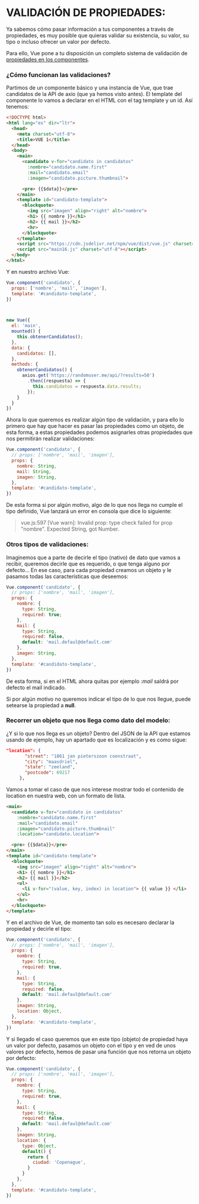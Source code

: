 # VALIDACIÓN DE PROPIEDADES:

Ya sabemos cómo pasar información a tus componentes a través de propiedades, es muy posible que quieras validar su existencia, su valor, su tipo o incluso ofrecer un valor por defecto.

Para ello, Vue pone a tu disposición un completo sistema de validación de [propiedades en los componentes](https://vuejs.org/v2/guide/components-props.html#Prop-Validation).

### ¿Cómo funcionan las validaciones?

  Partimos de un componente básico y una instancia de Vue, que trae candidatos de la API de axio (que ya hemos visto antes).
  El template del componente lo vamos a declarar en el HTML con el tag template y un id. Así tenemos:

```html
<!DOCTYPE html>
<html lang="es" dir="ltr">
  <head>
    <meta charset="utf-8">
    <title>VUE 1</title>
  </head>
  <body>
    <main>
      <candidato v-for="candidato in candidatos"
        :nombre="candidato.name.first"
        :mail="candidato.email"
        :imagen="candidato.picture.thumbnail">

      <pre> {{$data}}</pre>
    </main>
    <template id="candidato-template">
      <blockquote>
        <img src="imagen" align="right" alt="nombre">
        <h1> {{ nombre }}</h1>
        <h2> {{ mail }}</h2>
        <hr>
      </blockquote>
    </template>
    <script src="https://cdn.jsdelivr.net/npm/vue/dist/vue.js" charset="utf-8"></script>
    <script src="main16.js" charset="utf-8"></script>
  </body>
</html>
```
  Y en nuestro archivo Vue:
```javascript
Vue.component('candidato', {
  props: ['nombre', 'mail', 'imagen'],
  template: '#candidato-template',
})



new Vue({
  el: 'main',
  mounted() {
    this.obtenerCandidatos();
  },
  data: {
    candidatos: [],
  },
  methods: {
    obtenerCandidatos() {
      axios.get('https://randomuser.me/api/?results=50')
        .then((respuesta) => {
          this.candidatos = respuesta.data.results;
        });
    }
  }
})
```
  Ahora lo que queremos es realizar algún tipo de validación, y para ello lo primero que hay que hacer es pasar las propiedades como un objeto, de esta forma, a estas propiedades podemos asignarles otras propiedades que nos permitirán realizar validaciones:
```javascript
Vue.component('candidato', {
  // props: ['nombre', 'mail', 'imagen'],
  props: {
    nombre: String,
    mail: String,
    imagen: String,
  },
  template: '#candidato-template',
})
```
  De esta forma si por algún motivo, algo de lo que nos llega no cumple el tipo definido, Vue lanzará un error en consola que dice lo siguiente:

  >vue.js:597 [Vue warn]: Invalid prop: type check failed for prop "nombre". Expected String, got Number.

### Otros tipos de validaciones:

  Imaginemos que a parte de decirle el tipo (nativo) de dato que vamos a recibir, queremos decirle que es requerido, o que tenga alguno por defecto... En ese caso, para cada propiedad creamos un objeto y le pasamos todas las características que deseemos:
```javascript
Vue.component('candidato', {
  // props: ['nombre', 'mail', 'imagen'],
  props: {
    nombre: {
      type: String,
      required: true;
    },
    mail: {
      type: String,
      required: false,
      default: 'mail.defaul@default.com'
    },
    imagen: String,
  },
  template: '#candidato-template',
})
```
  De esta forma, si en el HTML ahora quitas por ejemplo *:mail* saldrá por defecto el mail indicado.

  Si por algún motivo no queremos indicar el tipo de lo que nos llegue, puede setearse la propiedad a **null**.

### Recorrer un objeto que nos llega como dato del modelo:

  ¿Y si lo que nos llega es un objeto? Dentro del JSON de la API que estamos usando de ejemplo, hay un apartado que es localización y es como sigue:
```JSON
"location": {
       "street": "1861 jan pieterszoon coenstraat",
       "city": "maasdriel",
       "state": "zeeland",
       "postcode": 69217
     },
```
  Vamos a tomar el caso de que nos interese mostrar todo el contenido de location en nuestra web, con un formato de lista.
```html
<main>
  <candidato v-for="candidato in candidatos"
    :nombre="candidato.name.first"
    :mail="candidato.email"
    :imagen="candidato.picture.thumbnail"
    :location="candidato.location">

  <pre> {{$data}}</pre>
</main>
<template id="candidato-template">
  <blockquote>
    <img src="imagen" align="right" alt="nombre">
    <h1> {{ nombre }}</h1>
    <h2> {{ mail }}</h2>
    <ul>
      <li v-for="(value, key, index) in location"> {{ value }} </li>
    </ul>
    <hr>
  </blockquote>
</template>
```
  Y en el archivo de Vue, de momento tan solo es necesaro declarar la propiedad y decirle el tipo:
```javascript
Vue.component('candidato', {
  // props: ['nombre', 'mail', 'imagen'],
  props: {
    nombre: {
      type: String,
      required: true,
    },
    mail: {
      type: String,
      required: false,
      default: 'mail.defaul@default.com'
    },
    imagen: String,
    location: Object,
  },
  template: '#candidato-template',
})
```
  Y si llegado el caso queremos que en este tipo (objeto) de propiedad haya un valor por defecto, pasamos un objeto con el tipo y en ved de unos valores por defecto, hemos de pasar una función que nos retorna un objeto por defecto:
```javascript
Vue.component('candidato', {
  // props: ['nombre', 'mail', 'imagen'],
  props: {
    nombre: {
      type: String,
      required: true,
    },
    mail: {
      type: String,
      required: false,
      default: 'mail.defaul@default.com'
    },
    imagen: String,
    location: {
      type: Object,
      default() {
        return {
          ciudad: 'Copenague',
        }
      }
    },
  },
  template: '#candidato-template',
})
```
